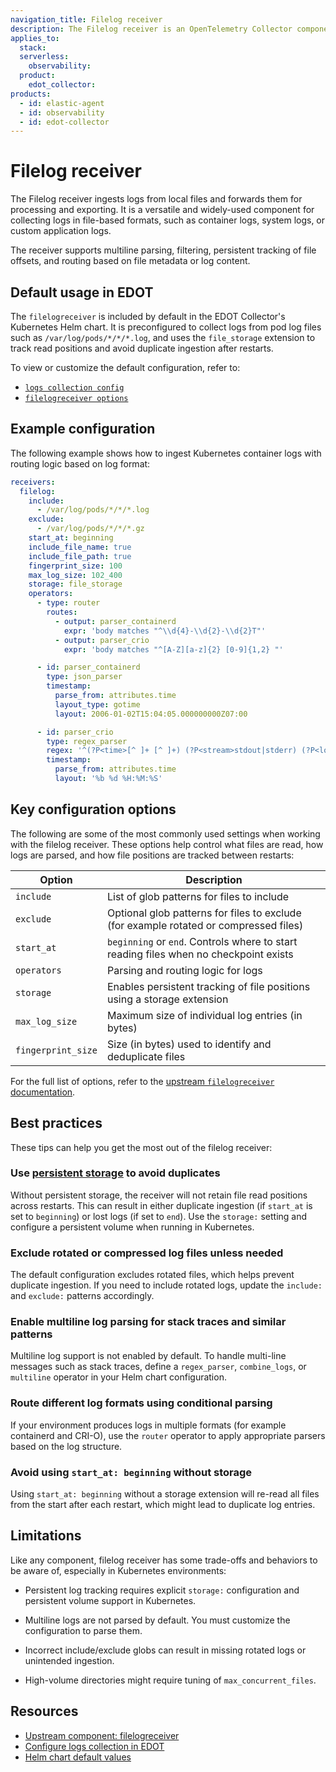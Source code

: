 ```yaml
---
navigation_title: Filelog receiver
description: The Filelog receiver is an OpenTelemetry Collector component that ingests logs from files.
applies_to:
  stack:
  serverless:
    observability:
  product:
    edot_collector:
products:
  - id: elastic-agent
  - id: observability
  - id: edot-collector
---
```


# Filelog receiver

The Filelog receiver ingests logs from local files and forwards them for processing and exporting. It is a versatile and widely-used component for collecting logs in file-based formats, such as container logs, system logs, or custom application logs.

The receiver supports multiline parsing, filtering, persistent tracking of file offsets, and routing based on file metadata or log content.


## Default usage in EDOT

The `filelogreceiver` is included by default in the EDOT Collector's Kubernetes Helm chart. It is preconfigured to collect logs from pod log files such as `/var/log/pods/*/*/*.log`, and uses the `file_storage` extension to track read positions and avoid duplicate ingestion after restarts.

To view or customize the default configuration, refer to:

- [`logs collection config`](https://github.com/elastic/elastic-agent/blob/v9.1.4/deploy/helm/edot-collector/kube-stack/values.yaml#L179-L181)
- [`filelogreceiver options`](https://github.com/elastic/elastic-agent/blob/v9.1.4/deploy/helm/edot-collector/kube-stack/values.yaml#L322-L335)


## Example configuration

The following example shows how to ingest Kubernetes container logs with routing logic based on log format:

```yaml
receivers:
  filelog:
    include:
      - /var/log/pods/*/*/*.log
    exclude:
      - /var/log/pods/*/*/*.gz
    start_at: beginning
    include_file_name: true
    include_file_path: true
    fingerprint_size: 100
    max_log_size: 102_400
    storage: file_storage
    operators:
      - type: router
        routes:
          - output: parser_containerd
            expr: 'body matches "^\\d{4}-\\d{2}-\\d{2}T"'
          - output: parser_crio
            expr: 'body matches "^[A-Z][a-z]{2} [0-9]{1,2} "'

      - id: parser_containerd
        type: json_parser
        timestamp:
          parse_from: attributes.time
          layout_type: gotime
          layout: 2006-01-02T15:04:05.000000000Z07:00

      - id: parser_crio
        type: regex_parser
        regex: '^(?P<time>[^ ]+ [^ ]+) (?P<stream>stdout|stderr) (?P<logtag>[^ ]*) (?P<body>.*)'
        timestamp:
          parse_from: attributes.time
          layout: '%b %d %H:%M:%S'
```


## Key configuration options

The following are some of the most commonly used settings when working with the filelog receiver. These options help control what files are read, how logs are parsed, and how file positions are tracked between restarts:

| Option | Description |
|---------|-------------|
| `include` | List of glob patterns for files to include |
| `exclude` | Optional glob patterns for files to exclude (for example rotated or compressed files) |
| `start_at` | `beginning` or `end`. Controls where to start reading files when no checkpoint exists |
| `operators` | Parsing and routing logic for logs |
| `storage` | Enables persistent tracking of file positions using a storage extension |
| `max_log_size` | Maximum size of individual log entries (in bytes) |
| `fingerprint_size`| Size (in bytes) used to identify and deduplicate files |

For the full list of options, refer to the [upstream `filelogreceiver` documentation](https://github.com/open-telemetry/opentelemetry-collector-contrib/blob/main/receiver/filelogreceiver/README.md).


## Best practices

These tips can help you get the most out of the filelog receiver:

### Use [persistent storage](https://github.com/open-telemetry/opentelemetry-collector/blob/main/docs/design.md#storage-extension) to avoid duplicates
  Without persistent storage, the receiver will not retain file read positions across restarts. This can result in either duplicate ingestion (if `start_at` is set to `beginning`) or lost logs (if set to `end`). Use the `storage:` setting and configure a persistent volume when running in Kubernetes.

### Exclude rotated or compressed log files unless needed
  The default configuration excludes rotated files, which helps prevent duplicate ingestion. If you need to include rotated logs, update the `include:` and `exclude:` patterns accordingly.

### Enable multiline log parsing for stack traces and similar patterns
  Multiline log support is not enabled by default. To handle multi-line messages such as stack traces, define a `regex_parser`, `combine_logs`, or `multiline` operator in your Helm chart configuration.

### Route different log formats using conditional parsing 
  If your environment produces logs in multiple formats (for example containerd and CRI-O), use the `router` operator to apply appropriate parsers based on the log structure.

### Avoid using `start_at: beginning` without storage
  Using `start_at: beginning` without a storage extension will re-read all files from the start after each restart, which might lead to duplicate log entries.


## Limitations

Like any component, filelog receiver has some trade-offs and behaviors to be aware of, especially in Kubernetes environments:

* Persistent log tracking requires explicit `storage:` configuration and persistent volume support in Kubernetes.

* Multiline logs are not parsed by default. You must customize the configuration to parse them.

* Incorrect include/exclude globs can result in missing rotated logs or unintended ingestion.

* High-volume directories might require tuning of `max_concurrent_files`.


## Resources

* [Upstream component: filelogreceiver](https://github.com/open-telemetry/opentelemetry-collector-contrib/blob/main/receiver/filelogreceiver/README.md)
* [Configure logs collection in EDOT](../config/configure-logs-collection.md)
* [Helm chart default values](https://github.com/elastic/elastic-agent/blob/v9.1.4/deploy/helm/edot-collector/kube-stack/values.yaml)